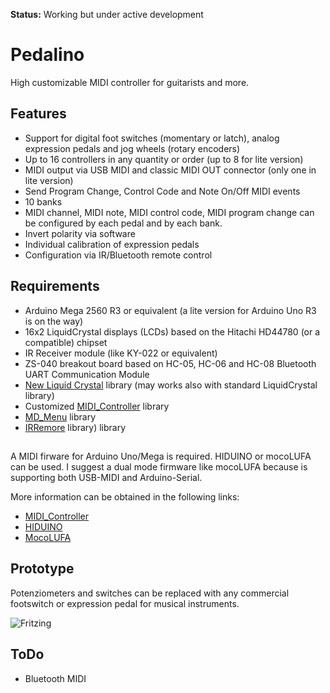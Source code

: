 **Status:** Working but under active development

# Pedalino
High customizable MIDI controller for guitarists and more.

## Features
- Support for digital foot switches (momentary or latch), analog expression pedals and jog wheels (rotary encoders)
- Up to 16 controllers in any quantity or order (up to 8 for lite version)
- MIDI output via USB MIDI and classic MIDI OUT connector (only one in lite version)
- Send Program Change, Control Code and Note On/Off MIDI events
- 10 banks
- MIDI channel, MIDI note, MIDI control code, MIDI program change can be configured by each pedal and by each bank.
- Invert polarity via software
- Individual calibration of expression pedals
- Configuration via IR/Bluetooth remote control

## Requirements
- Arduino Mega 2560 R3 or equivalent (a lite version for Arduino Uno R3 is on the way)
- 16x2 LiquidCrystal displays (LCDs) based on the Hitachi HD44780 (or a compatible) chipset
- IR Receiver module (like KY-022 or equivalent)
- ZS-040 breakout board based on HC-05, HC-06 and HC-08 Bluetooth UART Communication Module 
- [New Liquid Crystal](https://bitbucket.org/fmalpartida/new-liquidcrystal/wiki/Home) library (may works also with standard LiquidCrystal library)
- Customized [MIDI_Controller](https://github.com/tttapa/MIDI_controller) library
- [MD_Menu](https://github.com/MajicDesigns/MD_Menu) library
- [IRRemore](https://github.com/z3t0/Arduino-IRremote) library) library

## 

A MIDI firware for Arduino Uno/Mega is required. HIDUINO or mocoLUFA can be used.
I suggest a dual mode firmware like mocoLUFA because is supporting both USB-MIDI and Arduino-Serial.

More information can be obtained in the following links:
- [MIDI_Controller](https://github.com/tttapa/MIDI_controller)
- [HIDUINO](https://github.com/ddiakopoulos/hiduino)
- [MocoLUFA](https://github.com/kuwatay/mocolufa)

## Prototype

Potenziometers and switches can be replaced with any commercial footswitch or expression pedal for musical instruments.

![Fritzing](https://github.com/alf45tar/Pedalino/blob/master/Pedalino_bb.svg)

## ToDo

- Bluetooth MIDI
